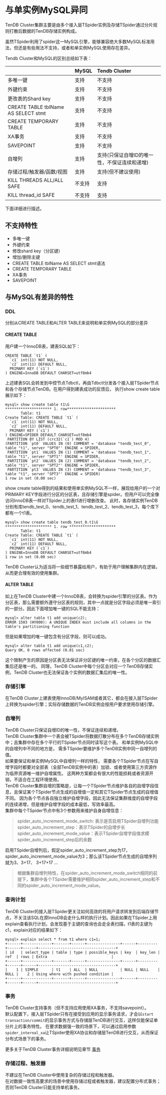 <a id="jump"></a>

# 与单实例MySQL异同

TenDB Cluster集群主要是由多个接入层TSpider实例及存储TSpider通过分片规则打散后数据的TenDB存储实例构成。

虽然TSpider利用了spider这一MySQL引擎，能够兼容绝大多数MySQL标准用法，但还是有些用法不支持，或者和单实例MySQL使用存在差异。

Tendb Cluster和MySQL的区别总结如下表：

|    | MySQL   | Tendb Cluster   |
|:----|:----|:----|
| 多唯一键   | 支持   | 不支持   |
| 外键约束   | 支持   | 不支持   |
| 更改表的Shard key | 支持 | 不支持  |
| CREATE TABLE tblName AS SELECT stmt| 支持 | 不支持 |
| CREATE TEMPORARY TABLE   | 支持   | 不支持   |
| XA事务 | 支持 | 不支持 |
| SAVEPOINT | 支持 | 不支持 |
| 自增列 | 支持 | 支持(只保证自增ID的唯一性，不保证连续和递增)
| 存储过程/触发器/函数/视图   | 支持   | 支持(但不建议使用)   |
| KILL THREADS ALL/ALL SAFE| 不支持 | 支持 |
| KILL thread_id SAFE | 不支持 | 支持 |




下面详细进行描述。

<a id="jump1"></a>   

## 不支持特性
- 多唯一键
- 外键约束
- 修改shard key（分区键）
- 增加/删除主键
- CREATE TABLE tblName AS SELECT stmt语法
- CREATE TEMPORARY TABLE 
- XA事务
- SAVEPOINT

## 与MySQL有差异的特性

<a id="jump21"></a>

### **DDL**
分别从CREATE TABLE和ALTER TABLE来说明和单实例MySQL的部分差异
#### CREATE TABLE
用户建一个InnoDB表，建表SQL如下：
```
CREATE TABLE `t1` (
  `c1` int(11) NOT NULL,
  `c2` int(11) DEFAULT NULL,
  PRIMARY KEY (`c1`)
) ENGINE=InnoDB DEFAULT CHARSET=utf8mb4
```
上述建表SQL会转发到中控节点Tdbctl，再由Tdbctl分发各个接入层TSpider节点和各个存储节点TenDB。在用户得到建表成功的反馈后， 执行show create table展示如下：
```
mysql> show create table t1\G
********************* 1. row**********************
       Table: t1
Create Table: CREATE TABLE `t1` (
  `c1` int(11) NOT NULL,
  `c2` int(11) DEFAULT NULL,
  PRIMARY KEY (`c1`)
) ENGINE=SPIDER DEFAULT CHARSET=utf8mb4
 PARTITION BY LIST (crc32(`c1`) MOD 4)
(PARTITION `pt0` VALUES IN (0) COMMENT = 'database "tendb_test_0", table "t1", server "SPT0"' ENGINE = SPIDER,
 PARTITION `pt1` VALUES IN (1) COMMENT = 'database "tendb_test_1", table "t1", server "SPT1"' ENGINE = SPIDER,
 PARTITION `pt2` VALUES IN (2) COMMENT = 'database "tendb_test_2", table "t1", server "SPT2"' ENGINE = SPIDER,
 PARTITION `pt3` VALUES IN (3) COMMENT = 'database "tendb_test_3", table "t1", server "SPT3"' ENGINE = SPIDER)
1 row in set (0.00 sec)
```
show create table得到的结果和使用单实例MySQL不一样，展现给用户的一个对PRIMARY KEY字段进行分区的分区表，且存储引擎是spider。但用户可以完全像访问InnoDB表一样对TSpider上的表t1进行增删改查。
此时，各存储实例TenDB分别有库tendb_test_0、tendb_test_1、tendb_test_2、tendb_test_3，每个库下都有一个t1表。
```
mysql> show create table tendb_test_0.t1\G
********************* 1. row *********************
       Table: t1
Create Table: CREATE TABLE `t1` (
  `c1` int(11) NOT NULL,
  `c2` int(11) DEFAULT NULL,
  PRIMARY KEY (`c1`)
) ENGINE=InnoDB DEFAULT CHARSET=utf8mb4
1 row in set (0.00 sec)
```

TenDB Cluster认为适当将一些细节暴露给用户，有助于用户理解集群内在逻辑，从而更合理有效的使用集群。

#### ALTER TABLE

如上在TenDB Cluster中建一个InnoDB表，会转换为spider引擎的分区表。作为分区表，那么需要额外遵守分区表的规则，其中一点就是分区字段必须是唯一索引的一部分。因此下面增加唯一键的SQL不能支持：
```
mysql> alter table t1 add unique(c2);
ERROR 1503 (HY000): A UNIQUE INDEX must include all columns in the table's partitioning function
```
但是如果增加的唯一键包含有分区字段，则可以成功。
```
mysql> alter table t1 add unique(c1,c2);
Query OK, 0 rows affected (0.01 sec)
```
这个限制产生的原因是分区表无法保证非分区键的唯一约束，在各个分区的数据汇集后还是唯一的。 同理，TenDB Cluster中每个分区会对应一个TenDB存储实例，TenDB Cluster也无法保证各个实例的数据汇集后的唯一性。 

<a id="jump22"></a>

### **存储引擎**

在TenDB Cluster上建表使用InnoDB/MyISAM或者其它，都会在接入层TSpider上转换为spider引擎；实际存储数据的TenDB实例会按用户要求使用存储引擎。

<a id="jump23"></a>

### **自增列**

TenDB Cluster只保证自增ID的唯一性，不保证连续和递增。   
TenDB Cluster集群中一个表会被TSpider将数据打散分布在多个TenDB存储实例中；且集群中存在多个平行的TSpider节点同时读写这个表。   和单实例MySQL中的自增列中不同的地方是， 需多TSpider要维护多个TenDB实例中同一自增列的值。   
如果要保证和单实例MySQL中自增列一样的特性， 需要各个TSpider节点在写自增字段时都要对全部表（全部TenDB实例中的表）加锁、或者使用第三方资源作为临界资源唯一维护自增属性。 这两种方案都会有很大的性能损耗或者资源开销，不适合在工程环境使用。   
TenDB Cluster集群自增的策略是，让每一个TSpider节点维护各自的自增字段信息，且保证某个TSpider节点生成的自增值一定和其它TSpider节点生成的自增值不同。 因为各个节点各自独立维护自增字段，因此无法保证集群维度的自增字段的连续递增，但是维护自增字段的成本最低，写效率最高。   
集群中每个TSpider节点中有3个参数用来维护自身自增信息：
> spider_auto_increment_mode_switch: 表示是否启用TSpider自增列功能   
  spider_auto_increment_step：表示TSpider的自增步长  
  spider_auto_increment_mode_value：表示TSpider自增字段值求模spider_auto_increment_step后的余数

启用TSpider自增列后，假定spider_auto_increment_step为17，spider_auto_increment_mode_value为3；那么该TSpider节点生成的自增序列就为3、3+17、 3+17+17 ...   
> 根据集群自增列特性，在spider_auto_increment_mode_switch相同的前提下，集群中各个TSpider需要维护相同spider_auto_increment_step和不同的spider_auto_increment_mode_value。

<a id="jump24"></a>

### **查询计划**

TenDB Cluster的接入层TSpider更关注如何高效的将用户请求转发到后端存储节点，不关注该SQL在原InnoDB会走什么样的执行计划。因此如果在TSpider上用explain查看执行计划，会发现基于主键的查询也会走全表扫描，t1表的主键为c1，explain对应的结果如下：

```
mysql> explain select * from t1 where c1=1;
+------+-------------+-------+------+---------------+------+---------+------+------+-----------------------------------+
| id   | select_type | table | type | possible_keys | key  | key_len | ref  | rows | Extra                             |
+------+-------------+-------+------+---------------+------+---------+------+------+-----------------------------------+
|    1 | SIMPLE      | t1    | ALL  | NULL          | NULL | NULL    | NULL |    2 | Using where with pushed condition |
+------+-------------+-------+------+---------------+------+---------+------+------+-----------------------------------+
```

<a id="jump25"></a>

### **事务**

TenDB Cluster支持事务（但不支持应用使用XA事务，不支持savepoint）。   
默认配置下，接入层TSpider只有在接受到应用的显示事务请求，才会以`start transaction/commit`的显示事务方式与存储层TenDB进行交互，这样仅能保证单分片上的事务特性。 在要求数据强一致的场景下，可以通过启用参数`spider_internal_xa`让TSpider使用XA协议和存储层TenDB进行交互，从而保证分布式场景下的事务。   

更多关于TenDB Cluster事务详细说明见章节 [事务](transaction.md)

<a id="jump26"></a>

### **存储过程、触发器**
不建议在TenDB Cluster中使用复杂的存储过程和触发器。   
在对数据一致性高要求的场景中使用存储过程或者触发器，建议配置分布式事务；否则TenDB Cluster只能支持单机事务。 